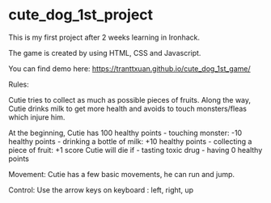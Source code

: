 # cute_dog_1st_project
This is my first project after 2 weeks learning in Ironhack.

The game is created by using HTML, CSS and Javascript.

You can find demo here: https://tranttxuan.github.io/cute_dog_1st_game/

Rules:

  Cutie tries to collect as much as possible pieces of fruits. 
  Along the way, Cutie drinks milk to get more health and avoids to touch monsters/fleas which injure him.

  At the beginning, Cutie has 100 healthy points
        - touching monster: -10 healthy points 
        - drinking a bottle of milk: +10 healthy points
        - collecting a piece of fruit: +1 score
  Cutie will die if 
        - tasting toxic drug
        - having 0 healthy points

Movement: 
      Cutie has a few basic movements, he can run and jump.
      
Control: 
      Use the arrow keys on keyboard : left, right, up

